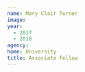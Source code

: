 ```yaml
---
name: Mary Clair Turner
image: 
year: 
  - 2017
  - 2018
agency:  
home: University
title: Associate Fellow
---
```


